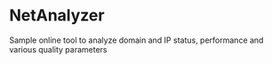 # NetAnalyzer
Sample online tool to analyze domain and IP status, performance and various quality parameters
